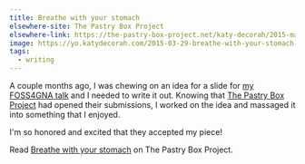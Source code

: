 ```yaml
---
title: Breathe with your stomach
elsewhere-site: The Pastry Box Project
elsewhere-link: https://the-pastry-box-project.net/katy-decorah/2015-march-29
image: https://yo.katydecorah.com/2015-03-29-breathe-with-your-stomach-0.png
tags:
  - writing
---
```


A couple months ago, I was chewing on an idea for a slide for [my FOSS4GNA talk](/code/writing-for-everyone/) and I needed to write it out. Knowing that [The Pastry Box Project](https://the-pastry-box-project.net/) had opened their submissions, I worked on the idea and massaged it into something that I enjoyed.

I'm so honored and excited that they accepted my piece!

Read [Breathe with your stomach](https://the-pastry-box-project.net/katy-decorah/2015-march-29) on The Pastry Box Project.
